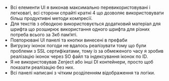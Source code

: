 - Всі елементи UI я виконав максимально перевикористовувані і легковагі, всі сторони спрайті кратні 4 що дозволяє використовувати більш продуктивні методи компресії.
- Для текстів з обводкою використовується додатковий матеріал для шрифта що розширює використання одного шрифта для різних потреба всього за 3кб памʼяті.
- Повторювані UI панелі та кнопки винесені в префаби
- Вигрузку іконок погоди не вдалось реалізувати тому що були проблеми з SSL сертифікатами, тому із за обмеженого часу я зробив реалізацію іконок через SO файл та індексування іконок по ID.
- Я не використовував Zenject або інші DI контейнери, просто щоб показати реалізацію без них.
- Всі панелі написані з чітким розділенням відображення та логіки.
